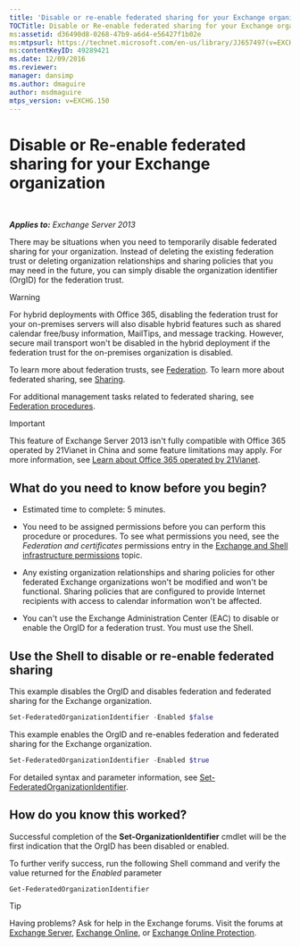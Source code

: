 ```yaml
---
title: 'Disable or re-enable federated sharing for your Exchange organization'
TOCTitle: Disable or Re-enable federated sharing for your Exchange organization
ms:assetid: d36490d8-0268-47b9-a6d4-e56427f1b02e
ms:mtpsurl: https://technet.microsoft.com/en-us/library/JJ657497(v=EXCHG.150)
ms:contentKeyID: 49289421
ms.date: 12/09/2016
ms.reviewer: 
manager: dansimp
ms.author: dmaguire
author: msdmaguire
mtps_version: v=EXCHG.150
---
```


# Disable or Re-enable federated sharing for your Exchange organization

 

_**Applies to:** Exchange Server 2013_


There may be situations when you need to temporarily disable federated sharing for your organization. Instead of deleting the existing federation trust or deleting organization relationships and sharing policies that you may need in the future, you can simply disable the organization identifier (OrgID) for the federation trust.


> [!WARNING]
> For hybrid deployments with Office&nbsp;365, disabling the federation trust for your on-premises servers will also disable hybrid features such as shared calendar free/busy information, MailTips, and message tracking. However, secure mail transport won't be disabled in the hybrid deployment if the federation trust for the on-premises organization is disabled.



To learn more about federation trusts, see [Federation](federation-exchange-2013-help.md). To learn more about federated sharing, see [Sharing](sharing-exchange-2013-help.md).

For additional management tasks related to federated sharing, see [Federation procedures](federation-procedures-exchange-2013-help.md).


> [!IMPORTANT]
> This feature of Exchange Server 2013 isn't fully compatible with Office 365 operated by 21Vianet in China and some feature limitations may apply. For more information, see <A href="https://go.microsoft.com/fwlink/?linkid=313640">Learn about Office 365 operated by 21Vianet</A>.



## What do you need to know before you begin?

  - Estimated time to complete: 5 minutes.

  - You need to be assigned permissions before you can perform this procedure or procedures. To see what permissions you need, see the *Federation and certificates* permissions entry in the [Exchange and Shell infrastructure permissions](exchange-and-shell-infrastructure-permissions-exchange-2013-help.md) topic.

  - Any existing organization relationships and sharing policies for other federated Exchange organizations won't be modified and won't be functional. Sharing policies that are configured to provide Internet recipients with access to calendar information won't be affected.

  - You can't use the Exchange Administration Center (EAC) to disable or enable the OrgID for a federation trust. You must use the Shell.

## Use the Shell to disable or re-enable federated sharing

This example disables the OrgID and disables federation and federated sharing for the Exchange organization.

```powershell
Set-FederatedOrganizationIdentifier -Enabled $false
```

This example enables the OrgID and re-enables federation and federated sharing for the Exchange organization.

```powershell
Set-FederatedOrganizationIdentifier -Enabled $true
```

For detailed syntax and parameter information, see [Set-FederatedOrganizationIdentifier](https://technet.microsoft.com/en-us/library/dd351037\(v=exchg.150\)).

## How do you know this worked?

Successful completion of the **Set-OrganizationIdentifier** cmdlet will be the first indication that the OrgID has been disabled or enabled.

To further verify success, run the following Shell command and verify the value returned for the *Enabled* parameter

```powershell
Get-FederatedOrganizationIdentifier
```


> [!TIP]
> Having problems? Ask for help in the Exchange forums. Visit the forums at <A href="https://go.microsoft.com/fwlink/p/?linkid=60612">Exchange Server</A>, <A href="https://go.microsoft.com/fwlink/p/?linkid=267542">Exchange Online</A>, or <A href="https://go.microsoft.com/fwlink/p/?linkid=285351">Exchange Online Protection</A>.


